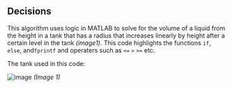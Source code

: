 ## Decisions

This algorithm uses logic in MATLAB to solve for the volume of a liquid from the height in a tank that has a radius that increases linearly by height after a certain level in the tank *(image1)*. This code highlights the functions `if`, `else`, and`fprintf` and operaters such as `<=` `>` `>=` etc. 

The tank used in this code:

![image](https://user-images.githubusercontent.com/95257867/144133188-597ab912-c8ba-4e9b-9486-c394840697d7.png) *(Image 1)*
